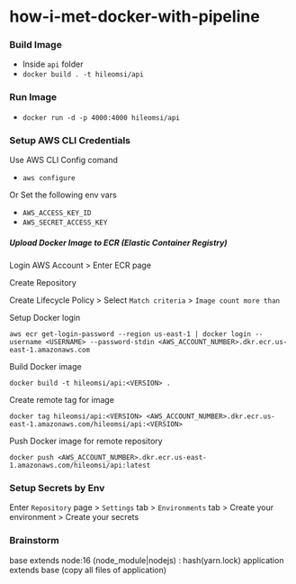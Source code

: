 # how-i-met-docker-with-pipeline


### Build Image

- Inside `api` folder
- ```docker build . -t hileomsi/api```


### Run Image

- ```docker run -d -p 4000:4000 hileomsi/api```


### Setup AWS CLI Credentials

Use AWS CLI Config comand
- ```aws configure```

Or Set the following env vars
- `AWS_ACCESS_KEY_ID`
- `AWS_SECRET_ACCESS_KEY`

##### Upload Docker Image to ECR (Elastic Container Registry)

Login AWS Account > Enter ECR page

Create Repository

Create Lifecycle Policy > Select `Match criteria` > `Image count more than`

Setup Docker login

```
aws ecr get-login-password --region us-east-1 | docker login --username <USERNAME> --password-stdin <AWS_ACCOUNT_NUMBER>.dkr.ecr.us-east-1.amazonaws.com
```

Build Docker image

```
docker build -t hileomsi/api:<VERSION> .
```

Create remote tag for image

```
docker tag hileomsi/api:<VERSION> <AWS_ACCOUNT_NUMBER>.dkr.ecr.us-east-1.amazonaws.com/hileomsi/api:<VERSION>
```

Push Docker image for remote repository

```
docker push <AWS_ACCOUNT_NUMBER>.dkr.ecr.us-east-1.amazonaws.com/hileomsi/api:latest
```

### Setup Secrets by Env

Enter `Repository` page > `Settings` tab > `Environments` tab > Create your environment > Create your secrets


### Brainstorm
  base extends node:16 (node_module|nodejs) : hash(yarn.lock)
  application extends base (copy all files of application)